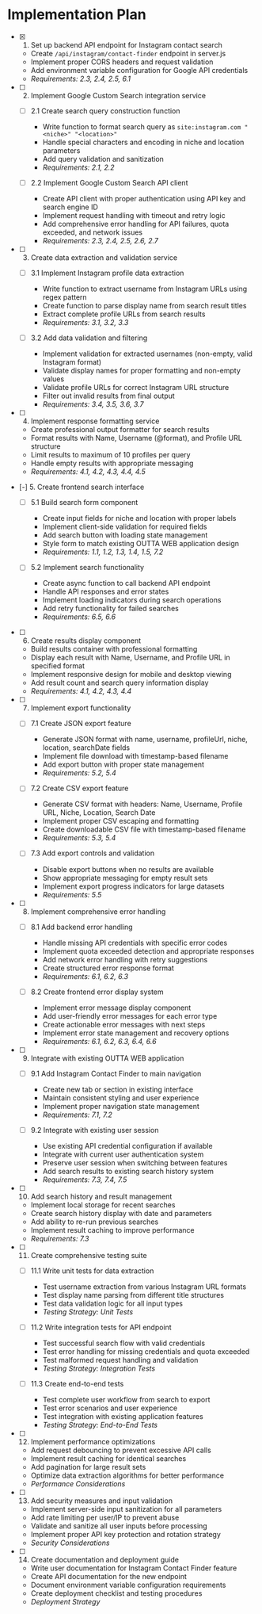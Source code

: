 # Implementation Plan

- [x] 1. Set up backend API endpoint for Instagram contact search
  - Create `/api/instagram/contact-finder` endpoint in server.js
  - Implement proper CORS headers and request validation
  - Add environment variable configuration for Google API credentials
  - _Requirements: 2.3, 2.4, 2.5, 6.1_

- [ ] 2. Implement Google Custom Search integration service
  - [ ] 2.1 Create search query construction function
    - Write function to format search query as `site:instagram.com "<niche>" "<location>"`
    - Handle special characters and encoding in niche and location parameters
    - Add query validation and sanitization
    - _Requirements: 2.1, 2.2_

  - [ ] 2.2 Implement Google Custom Search API client
    - Create API client with proper authentication using API key and search engine ID
    - Implement request handling with timeout and retry logic
    - Add comprehensive error handling for API failures, quota exceeded, and network issues
    - _Requirements: 2.3, 2.4, 2.5, 2.6, 2.7_

- [ ] 3. Create data extraction and validation service
  - [ ] 3.1 Implement Instagram profile data extraction
    - Write function to extract username from Instagram URLs using regex pattern
    - Create function to parse display name from search result titles
    - Extract complete profile URLs from search results
    - _Requirements: 3.1, 3.2, 3.3_

  - [ ] 3.2 Add data validation and filtering
    - Implement validation for extracted usernames (non-empty, valid Instagram format)
    - Validate display names for proper formatting and non-empty values
    - Validate profile URLs for correct Instagram URL structure
    - Filter out invalid results from final output
    - _Requirements: 3.4, 3.5, 3.6, 3.7_

- [ ] 4. Implement response formatting service
  - Create professional output formatter for search results
  - Format results with Name, Username (@format), and Profile URL structure
  - Limit results to maximum of 10 profiles per query
  - Handle empty results with appropriate messaging
  - _Requirements: 4.1, 4.2, 4.3, 4.4, 4.5_

- [-] 5. Create frontend search interface
  - [ ] 5.1 Build search form component
    - Create input fields for niche and location with proper labels
    - Implement client-side validation for required fields
    - Add search button with loading state management
    - Style form to match existing OUTTA WEB application design
    - _Requirements: 1.1, 1.2, 1.3, 1.4, 1.5, 7.2_

  - [ ] 5.2 Implement search functionality
    - Create async function to call backend API endpoint
    - Handle API responses and error states
    - Implement loading indicators during search operations
    - Add retry functionality for failed searches
    - _Requirements: 6.5, 6.6_

- [ ] 6. Create results display component
  - Build results container with professional formatting
  - Display each result with Name, Username, and Profile URL in specified format
  - Implement responsive design for mobile and desktop viewing
  - Add result count and search query information display
  - _Requirements: 4.1, 4.2, 4.3, 4.4_

- [ ] 7. Implement export functionality
  - [ ] 7.1 Create JSON export feature
    - Generate JSON format with name, username, profileUrl, niche, location, searchDate fields
    - Implement file download with timestamp-based filename
    - Add export button with proper state management
    - _Requirements: 5.2, 5.4_

  - [ ] 7.2 Create CSV export feature
    - Generate CSV format with headers: Name, Username, Profile URL, Niche, Location, Search Date
    - Implement proper CSV escaping and formatting
    - Create downloadable CSV file with timestamp-based filename
    - _Requirements: 5.3, 5.4_

  - [ ] 7.3 Add export controls and validation
    - Disable export buttons when no results are available
    - Show appropriate messaging for empty result sets
    - Implement export progress indicators for large datasets
    - _Requirements: 5.5_

- [ ] 8. Implement comprehensive error handling
  - [ ] 8.1 Add backend error handling
    - Handle missing API credentials with specific error codes
    - Implement quota exceeded detection and appropriate responses
    - Add network error handling with retry suggestions
    - Create structured error response format
    - _Requirements: 6.1, 6.2, 6.3_

  - [ ] 8.2 Create frontend error display system
    - Implement error message display component
    - Add user-friendly error messages for each error type
    - Create actionable error messages with next steps
    - Implement error state management and recovery options
    - _Requirements: 6.1, 6.2, 6.3, 6.4, 6.6_

- [ ] 9. Integrate with existing OUTTA WEB application
  - [ ] 9.1 Add Instagram Contact Finder to main navigation
    - Create new tab or section in existing interface
    - Maintain consistent styling and user experience
    - Implement proper navigation state management
    - _Requirements: 7.1, 7.2_

  - [ ] 9.2 Integrate with existing user session
    - Use existing API credential configuration if available
    - Integrate with current user authentication system
    - Preserve user session when switching between features
    - Add search results to existing search history system
    - _Requirements: 7.3, 7.4, 7.5_

- [ ] 10. Add search history and result management
  - Implement local storage for recent searches
  - Create search history display with date and parameters
  - Add ability to re-run previous searches
  - Implement result caching to improve performance
  - _Requirements: 7.3_

- [ ] 11. Create comprehensive testing suite
  - [ ] 11.1 Write unit tests for data extraction
    - Test username extraction from various Instagram URL formats
    - Test display name parsing from different title structures
    - Test data validation logic for all input types
    - _Testing Strategy: Unit Tests_

  - [ ] 11.2 Write integration tests for API endpoint
    - Test successful search flow with valid credentials
    - Test error handling for missing credentials and quota exceeded
    - Test malformed request handling and validation
    - _Testing Strategy: Integration Tests_

  - [ ] 11.3 Create end-to-end tests
    - Test complete user workflow from search to export
    - Test error scenarios and user experience
    - Test integration with existing application features
    - _Testing Strategy: End-to-End Tests_

- [ ] 12. Implement performance optimizations
  - Add request debouncing to prevent excessive API calls
  - Implement result caching for identical searches
  - Add pagination for large result sets
  - Optimize data extraction algorithms for better performance
  - _Performance Considerations_

- [ ] 13. Add security measures and input validation
  - Implement server-side input sanitization for all parameters
  - Add rate limiting per user/IP to prevent abuse
  - Validate and sanitize all user inputs before processing
  - Implement proper API key protection and rotation strategy
  - _Security Considerations_

- [ ] 14. Create documentation and deployment guide
  - Write user documentation for Instagram Contact Finder feature
  - Create API documentation for the new endpoint
  - Document environment variable configuration requirements
  - Create deployment checklist and testing procedures
  - _Deployment Strategy_